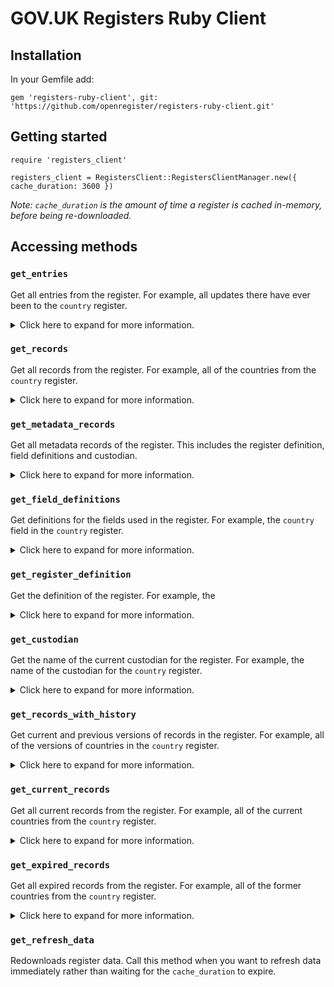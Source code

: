 # GOV.UK Registers Ruby Client

## Installation
In your Gemfile add:
```
gem 'registers-ruby-client', git: 'https://github.com/openregister/registers-ruby-client.git'
```
## Getting started 

```
require 'registers_client'

registers_client = RegistersClient::RegistersClientManager.new({ cache_duration: 3600 })
```

_Note: `cache_duration`  is the amount of time a register is cached in-memory, before being re-downloaded._

## Accessing methods 

### `get_entries`

Get all entries from the register. For example, all updates there have ever been to the `country` register.

<details>
<summary>
Click here to expand for more information.
</summary>

 
Example usage:

```

register_data = registers_client.get_register 'country', 'beta'

register_data.get_entries.first[:item]

```

Expected output:

```

{"citizen-names"=>"Soviet citizen", "country"=>"SU", "end-date"=>"1991-12-25", "name"=>"USSR", "official-name"=>"Union of Soviet Socialist Republics"}

```
</details>

### `get_records`

Get all records from the register. For example, all of the countries from the `country` register.

<details>
<summary>
Click here to expand for more information.
</summary>

Example usage:

```

register_data = registers_client.get_register 'country', 'beta'

register_data.get_records.first[:item]

```

Expected output:

```

{"citizen-names"=>"Soviet citizen", "country"=>"SU", "end-date"=>"1991-12-25", "name"=>"USSR", "official-name"=>"Union of Soviet Socialist Republics"}

```

</details>

### `get_metadata_records`

Get all metadata records of the register. This includes the register definition, field definitions and custodian. 

<details>
<summary>
Click here to expand for more information.
</summary>

Example usage:

```

register_data = registers_client.get_register 'country', 'beta'

register_data.get_metadata_records.first[:item]

```

Expected output:

```

{"name"=>"country"}

```
</details>

### `get_field_definitions`

Get definitions for the fields used in the register. For example, the `country` field in the `country` register.

<details>
<summary>
Click here to expand for more information.
</summary>

Example usage:

```

register_data = registers_client.get_register 'country', 'beta'

register_data.get_field_definitions.first[:item]

```

Expected output:

```

{"cardinality"=>"1", "datatype"=>"string", "field"=>"country", "phase"=>"beta", "register"=>"country", "text"=>"The country's 2-letter ISO 3166-2 alpha2 code."}

```

</details>

### `get_register_definition`

Get the definition of the register. For example, the 

<details>
<summary>
Click here to expand for more information.
</summary>

Example usage:

```

register_data = registers_client.get_register 'country', 'beta'

register_data.get_register_definition.to_json

```

Expected output:

```

{"key":"register:country","entry_number":229,"timestamp":"2016-08-04T14:45:41Z","hash":"sha-256:610bde42d3ae2ed3dd829263fe461542742a10ca33865d96d31ae043b242c300","item":{"fields":["country","name","official-name","citizen-names","start-date","end-date"],"phase":"beta","register":"country","registry":"foreign-commonwealth-office","text":"British English-language names and descriptive terms for countries"}}

```

</details>

### `get_custodian`

Get the name of the current custodian for the register. For example, the name of the custodian for the `country` register.

<details>
<summary>
Click here to expand for more information.
</summary>

Example usage:

```

register_data = registers_client.get_register 'country', 'beta'

register_data.get_custodian[:item]['custodian']

```

Expected output:

```

David de Silva

```

</details>

### `get_records_with_history`

Get current and previous versions of records in the register. For example, all of the versions of countries in the `country` register. 

<details>
<summary>
Click here to expand for more information.
</summary>

Example usage:

```

register_data = registers_client.get_register 'country', 'beta'

germany = register_data.get_records_with_history.find { |r|  r[:key] == 'DE'  }
puts germany.to_json

```

Expected output:

```

{"key":"DE","records":[{"key":"DE","entry_number":234,"timestamp":"2016-04-05T13:23:05Z","hash":"sha-256:e03f97c2806206cdc2cc0f393d09b18a28c6f3e6218fc8c6f3aa2fdd7ef9d625","item":{"citizen-names":"West German","country":"DE","end-date":"1990-10-02","name":"West Germany","official-name":"Federal Republic of Germany"}},{"key":"DE","entry_number":303,"timestamp":"2016-04-05T13:23:05Z","hash":"sha-256:747dbb718cb9f9799852e7bf698c499e6b83fb1a46ec06dbd6087f35c1e955cc","item":{"citizen-names":"German","country":"DE","name":"Germany","official-name":"The Federal Republic of Germany","start-date":"1990-10-03"}}]}

```

</details>

### `get_current_records`

Get all current records from the register. For example, all of the current countries from the `country` register. 

<details>
<summary>
Click here to expand for more information.
</summary>

Example usage:

```

register_data = registers_client.get_register 'country', 'beta'

register_data.get_current_records.first[:item]

```

Expected output:

```

{"citizen-names"=>"German", "country"=>"DE", "name"=>"Germany", "official-name"=>"The Federal Republic of Germany", "start-date"=>"1990-10-03"}

```

</details>

### `get_expired_records`

Get all expired records from the register. For example, all of the former countries from the `country` register.

<details>
<summary>
Click here to expand for more information.
</summary>

Example usage:

```

register_data = registers_client.get_register 'country', 'beta'

register_data.get_expired_records.first[:item]

```

Expected output:

```

{"citizen-names"=>"Soviet citizen", "country"=>"SU", "end-date"=>"1991-12-25", "name"=>"USSR", "official-name"=>"Union of Soviet Socialist Republics"}

```

</details>

### `get_refresh_data`

Redownloads register data. Call this method when you want to refresh data immediately rather than waiting for the `cache_duration` to expire.






